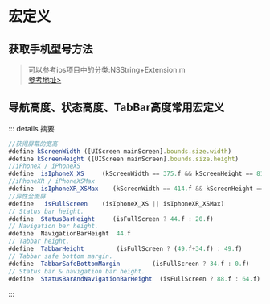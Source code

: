 # 宏定义

## 获取手机型号方法
>可以参考ios项目中的分类:NSString+Extension.m <br>
[参考地址>](https://www.jianshu.com/p/5ae0a953a659)

## 导航高度、状态高度、TabBar高度常用宏定义
::: details 摘要
```js
//获得屏幕的宽高
#define kScreenWidth ([UIScreen mainScreen].bounds.size.width)
#define kScreenHeight ([UIScreen mainScreen].bounds.size.height)
//iPhoneX / iPhoneXS
#define  isIphoneX_XS     (kScreenWidth == 375.f && kScreenHeight == 812.f ? YES : NO)
//iPhoneXR / iPhoneXSMax
#define  isIphoneXR_XSMax    (kScreenWidth == 414.f && kScreenHeight == 896.f ? YES : NO)
//异性全面屏
#define   isFullScreen    (isIphoneX_XS || isIphoneXR_XSMax)
// Status bar height.
#define  StatusBarHeight     (isFullScreen ? 44.f : 20.f)
// Navigation bar height.
#define  NavigationBarHeight  44.f
// Tabbar height.
#define  TabbarHeight         (isFullScreen ? (49.f+34.f) : 49.f)
// Tabbar safe bottom margin.
#define  TabbarSafeBottomMargin         (isFullScreen ? 34.f : 0.f)
// Status bar & navigation bar height.
#define  StatusBarAndNavigationBarHeight  (isFullScreen ? 88.f : 64.f)
```
:::